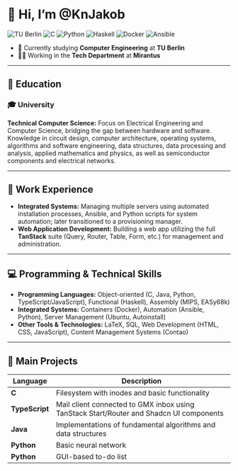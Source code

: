 # 👋 Hi, I’m @KnJakob
![TU Berlin](https://img.shields.io/badge/TU_Berlin-Student-red?logo=gradle&logoColor=white)
![C](https://img.shields.io/badge/C-Language-00599C?logo=c&logoColor=white)
![Python](https://img.shields.io/badge/Python-3.12-blue?logo=python&logoColor=white)
![Haskell](https://img.shields.io/badge/Haskell-Functional-purple?logo=haskell&logoColor=white)
![Docker](https://img.shields.io/badge/Docker-Enabled-2496ED?logo=docker&logoColor=white)
![Ansible](https://img.shields.io/badge/Ansible-Automation-EE0000?logo=ansible&logoColor=white)


- 🌱 Currently studying **Computer Engineering** at **TU Berlin**  
- 🧑‍💼 Working in the **Tech Department** at **Mirantus**

---

## 🧠 Education

### 🎓 University
**Technical Computer Science:** Focus on Electrical Engineering and Computer Science, bridging the gap between hardware and software.  
Knowledge in circuit design, computer architecture, operating systems, algorithms and software engineering, data structures, data processing and analysis, applied mathematics and physics, as well as semiconductor components and electrical networks.

---

## 💼 Work Experience
- **Integrated Systems:** Managing multiple servers using automated installation processes, Ansible, and Python scripts for system automation; later transitioned to a provisioning manager.  
- **Web Application Development:** Building a web app utilizing the full **TanStack** suite (Query, Router, Table, Form, etc.) for management and administration.

---

## 💻 Programming & Technical Skills
- **Programming Languages:** Object-oriented (C, Java, Python, TypeScript/JavaScript), Functional (Haskell), Assembly (MIPS, EASy68k)  
- **Integrated Systems:** Containers (Docker), Automation (Ansible, Python), Server Management (Ubuntu, Autoinstall)  
- **Other Tools & Technologies:** LaTeX, SQL, Web Development (HTML, CSS, JavaScript), Content Management Systems (Contao)

---

## 🚀 Main Projects

| Language | Description |
|-----------|--------------|
| **C** | Filesystem with inodes and basic functionality |
| **TypeScript** | Mail client connected to GMX inbox using TanStack Start/Router and Shadcn UI components |
| **Java** | Implementations of fundamental algorithms and data structures |
| **Python** | Basic neural network |
| **Python** | GUI-based to-do list |

[//]: <> (---)

[//]: <> (⭐ *Thanks for visiting my profile! Feel free to explore my repositories or reach out if you’d like to collaborate.*)
